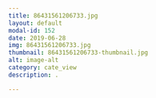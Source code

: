```yaml
---
title: 86431561206733.jpg
layout: default
modal-id: 152
date: 2019-06-28
img: 86431561206733.jpg
thumbnail: 86431561206733-thumbnail.jpg
alt: image-alt
category: cate_view
description: .

---
```

